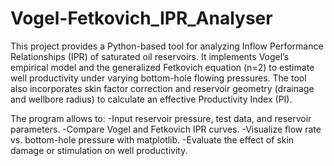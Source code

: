 # Vogel-Fetkovich_IPR_Analyser
This project provides a Python-based tool for analyzing Inflow Performance Relationships (IPR) of saturated oil reservoirs. It implements Vogel’s empirical model and the generalized Fetkovich equation (n=2) to estimate well productivity under varying bottom-hole flowing pressures. The tool also incorporates skin factor correction and reservoir geometry (drainage and wellbore radius) to calculate an effective Productivity Index (PI).

The program allows to:
-Input reservoir pressure, test data, and reservoir parameters.
-Compare Vogel and Fetkovich IPR curves.
-Visualize flow rate vs. bottom-hole pressure with matplotlib.
-Evaluate the effect of skin damage or stimulation on well productivity.
